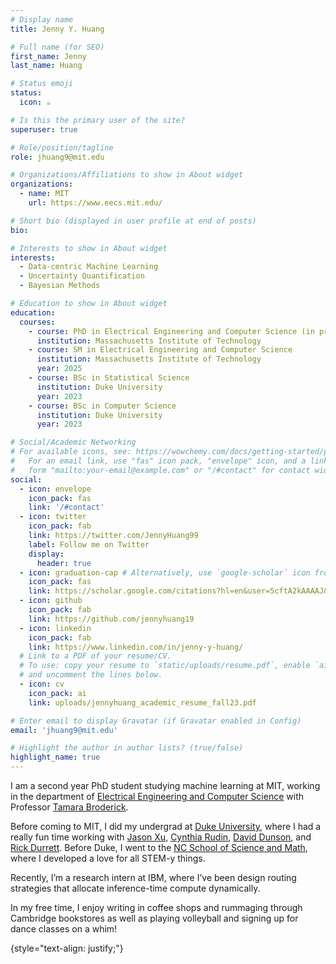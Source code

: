 ```yaml
---
# Display name
title: Jenny Y. Huang

# Full name (for SEO)
first_name: Jenny
last_name: Huang

# Status emoji
status:
  icon: ☕️

# Is this the primary user of the site?
superuser: true

# Role/position/tagline
role: jhuang9@mit.edu

# Organizations/Affiliations to show in About widget
organizations:
  - name: MIT
    url: https://www.eecs.mit.edu/

# Short bio (displayed in user profile at end of posts)
bio: 

# Interests to show in About widget
interests:
  - Data-centric Machine Learning
  - Uncertainty Quantification
  - Bayesian Methods

# Education to show in About widget
education:
  courses:
    - course: PhD in Electrical Engineering and Computer Science (in progress)
      institution: Massachusetts Institute of Technology
    - course: SM in Electrical Engineering and Computer Science
      institution: Massachusetts Institute of Technology
      year: 2025
    - course: BSc in Statistical Science
      institution: Duke University
      year: 2023
    - course: BSc in Computer Science
      institution: Duke University
      year: 2023

# Social/Academic Networking
# For available icons, see: https://wowchemy.com/docs/getting-started/page-builder/#icons
#   For an email link, use "fas" icon pack, "envelope" icon, and a link in the
#   form "mailto:your-email@example.com" or "/#contact" for contact widget.
social:
  - icon: envelope
    icon_pack: fas
    link: '/#contact'
  - icon: twitter
    icon_pack: fab
    link: https://twitter.com/JennyHuang99
    label: Follow me on Twitter
    display:
      header: true
  - icon: graduation-cap # Alternatively, use `google-scholar` icon from `ai` icon pack
    icon_pack: fas
    link: https://scholar.google.com/citations?hl=en&user=5cftA2kAAAAJ&view_op=list_works&gmla=AMpAcmQmYKLPW3ABCvFfNArypy1j0EO9bFs3yncpo4y233WA74zEuYa4x7k5HUXV98PBB3q3kTxOHu1T7NtejFLvFz3O21QFvwHvMl78zvpM5iw-G6mQ7rFh2dTU
  - icon: github
    icon_pack: fab
    link: https://github.com/jennyhuang19
  - icon: linkedin
    icon_pack: fab
    link: https://www.linkedin.com/in/jenny-y-huang/
  # Link to a PDF of your resume/CV.
  # To use: copy your resume to `static/uploads/resume.pdf`, enable `ai` icons in `params.yaml`,
  # and uncomment the lines below.
  - icon: cv
    icon_pack: ai
    link: uploads/jennyhuang_academic_resume_fall23.pdf

# Enter email to display Gravatar (if Gravatar enabled in Config)
email: 'jhuang9@mit.edu'

# Highlight the author in author lists? (true/false)
highlight_name: true
---
```


I am a second year PhD student studying machine learning at MIT, working in the department of [Electrical Engineering and Computer Science](https://www.eecs.mit.edu/) with Professor [Tamara Broderick](https://tamarabroderick.com/).

Before coming to MIT, I did my undergrad at [Duke University](https://stat.duke.edu/), where I had a really fun time working with [Jason Xu](https://jasonxu90.github.io/), [Cynthia Rudin](https://users.cs.duke.edu/~cynthia/home.html), [David Dunson](https://scholars.duke.edu/person/dunson), and [Rick Durrett](https://services.math.duke.edu/~rtd/). Before Duke, I went to the [NC School of Science and Math](https://www.ncssm.edu/), where I developed a love for all STEM-y things.

Recently, I’m a research intern at IBM, where I’ve been design routing strategies that allocate inference-time compute dynamically.

In my free time, I enjoy writing in coffee shops and rummaging through Cambridge bookstores as well as playing volleyball and signing up for dance classes on a whim!

{style="text-align: justify;"}
